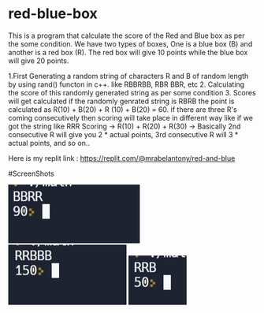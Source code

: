 # red-blue-box
 
This is a program that calculate the score of the Red and Blue box as per the some condition.
We have two types of boxes, One is a blue box (B) and another is a red box (R). The red box
will give 10 points  while the blue box will give 20 points.



1.First Generating a random string of characters R and B of random length by using rand() functon in c++. like RBBRBB, RBR
BBR, etc
2. Calculating the score of this randomly generated string as per some condition
3. Scores will get calculated if the randomly genrated string is RBRB the point is calculated as R(10) + B(20) + R (10) + B(20) = 60.
if there are three R's coming consecutively then scoring will take place in different way like if we got the string like RRR
Scoring -> R(10) + R(20) + R(30) -> Basically 2nd consecutive R will give you 2 * actual
points, 3rd consecutive R will 3 * actual points, and so on..


Here is my replit link : https://replit.com/@mrabelantony/red-and-blue

#ScreenShots


![Capture1](/ScreenShots/1.png)
![Capture1](/ScreenShots/2.png)
![Capture1](/ScreenShots/3.png)
